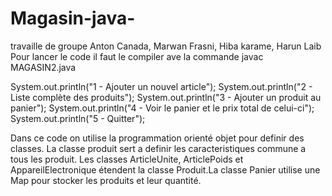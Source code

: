 # Magasin-java-
travaille de groupe Anton Canada, Marwan Frasni, Hiba karame, Harun Laib
Pour lancer le code il faut le compiler ave la commande javac MAGASIN2.java

System.out.println("1 - Ajouter un nouvel article"); 
System.out.println("2 - Liste complète des produits");
System.out.println("3 - Ajouter un produit au panier");
System.out.println("4 - Voir le panier et le prix total de celui-ci");
System.out.println("5 - Quitter");

Dans ce code on utilise la programmation orienté objet pour definir des classes. La classe produit sert a definir les caracteristiques commune a tous les produit.
Les classes ArticleUnite, ArticlePoids et AppareilElectronique étendent la classe Produit.La classe Panier utilise une Map pour stocker les produits et leur quantité.
